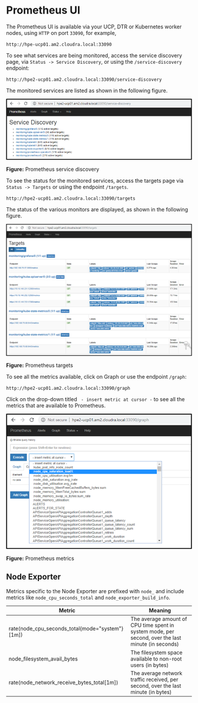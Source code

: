 # Prometheus UI

The Prometheus UI is available via your UCP, DTR or Kubernetes worker nodes, using `HTTP` on port `33090`, for example,

```
http://hpe-ucp01.am2.cloudra.local:33090
```

To see what services are being monitored, access the service discovery page, via `Status -> Service Discovery`, or using the `/service-discovery` endpoint:

```
http://hpe2-ucp01.am2.cloudra.local:33090/service-discovery
```

The monitored services are listed as shown in the following figure.

!["Prometheus service discovery"][media-prometheus-k8s-service-discovery] 

**Figure:** Prometheus service discovery


To see the status for the monitored services, access the targets page via `Status -> Targets` or using the endpoint `/targets`.

```
http://hpe2-ucp01.am2.cloudra.local:33090/targets
```

The status of the various monitors are displayed,  as shown in the following figure.

!["Prometheus targets"][media-prometheus-k8s-targets] 

**Figure:** Prometheus targets


To see all the metrics available, click on Graph or use the endpoint `/graph`:
```
http://hpe2-ucp01.am2.cloudra.local:33090/graph
```

Click on the drop-down titled ` - insert metric at cursor -` to see all the metrics that are available to Prometheus.

!["Prometheus targets"][media-prometheus-k8s-metrics] 

**Figure:** Prometheus metrics


## Node Exporter
Metrics specific to the Node Exporter are prefixed with `node_` and include metrics like `node_cpu_seconds_total` and `node_exporter_build_info`.



|Metric	                                             |Meaning   |
-----------------------------------------------------|----------|
|rate(node_cpu_seconds_total{mode="system"}[1m])	 |The average amount of CPU time spent in system mode, per second, over the last minute (in seconds)|
|node_filesystem_avail_bytes	                     |The filesystem space available to non-root users (in bytes) |
|rate(node_network_receive_bytes_total[1m])	         |The average network traffic received, per second, over the last minute (in bytes)





[media-prometheus-k8s-service-discovery]:<../media/prometheus-k8s-service-discovery.png> 
[media-prometheus-k8s-targets]:<../media/prometheus-k8s-targets.png> 
[media-prometheus-k8s-metrics]:<../media/prometheus-k8s-metrics.png> 


